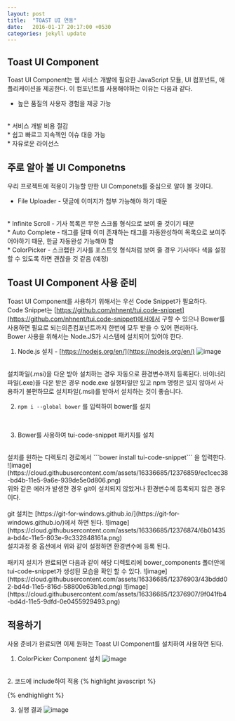 ```yaml
---
layout: post
title:  "TOAST UI 연동"
date:   2016-01-17 20:17:00 +0530
categories: jekyll update
---
```


## Toast UI Component
Toast UI Component는 웹 서비스 개발에 필요한 JavaScript 모듈, UI 컴포넌트, 애플리케이션을 제공한다. 이 컴포넌트를 사용해야하는 이유는 다음과 같다.
<br>
* 높은 품질의 사용자 경험을 제공 가능
<br>
* 서비스 개발 비용 절감
<br>
* 쉽고 빠르고 지속젝인 이슈 대응 가능
<br>
* 자유로운 라이선스

## 주로 알아 볼 UI Componetns
우리 프로젝트에 적용이 가능할 만한 UI Componets를 중심으로 알아 볼 것이다.
<br>
* File Uploader - 댓글에 이미지가 첨부 가능해야 하기 때문
<br>
* Infinite Scroll - 기사 목록은 무한 스크롤 형식으로 보여 줄 것이기 때문
<br>
* Auto Complete - 태그를 달때 이미 존재하는 태그를 자동완성하여 목록으로 보여주어야하기 때문, 한글 자동완성 가능해야 함
<br>
* ColorPicker - 스크랩한 기사를 포스트잇 형식처럼 보여 줄 경우 기사마다 색을 설정할 수 있도록 하면 괜찮을 것 같음 (예정)

## Toast UI Component 사용 준비
Toast UI Component를 사용하기 위해서는 우선 Code Snippet가 필요하다.<br>
Code Snippet는 [https://github.com/nhnent/tui.code-snippet](https://github.com/nhnent/tui.code-snippet)에서에서 구할 수 있으나 Bower를 사용하면 필요로 되는의존컴포넌트까지 한번에 모두 받을 수 있어 편리하다.<br>
Bower 사용을 위해서는 Node.JS가 시스템에 설치되어 있어야 한다.

1. Node.js 설치 - [https://nodejs.org/en/](https://nodejs.org/en/)
![image](https://cloud.githubusercontent.com/assets/16336685/12376612/380f9010-bd41-11e5-8ed8-c5b2bdda99eb.png)
<br>
설치파일(.msi)을 다운 받아 설치하는 경우 자동으로 환경변수까지 등록된다. 바이너리파일(.exe)을 다운 받은 경우 node.exe 실행파일만 있고 npm 명령은 있지 않아서 사용하기 불편하므로 설치파일(.msi)를 받아서 설치하는 것이 좋습니다.
<br>

2. ```npm i --global bower``` 를 입력하여 bower를 설치
<br>

3. Bower를 사용하여 tui-code-snippet 패키지를 설치
<br>
설치를 원하는 디렉토리 경로에서 ```bower install tui-code-snippet``` 을 입력한다.
![image](https://cloud.githubusercontent.com/assets/16336685/12376859/ec1cec38-bd4b-11e5-9a6e-939de5e0d806.png)
<br>
위와 같은 에러가 발생한 경우 git이 설치되지 않았거나 환경변수에 등록되지 않은 경우이다.
<br><br>
git 설치는 [https://git-for-windows.github.io/](https://git-for-windows.github.io/)에서 하면 된다.
![image](https://cloud.githubusercontent.com/assets/16336685/12376874/6b01435a-bd4c-11e5-803e-9c332848161a.png)
<br>
설치과정 중 옵션에서 위와 같이 설정하면 환경변수에 등록 된다.
<br><br>
패키지 설치가 완료되면 다음과 같이 해당 디렉토리에 bower_components 폴더안에 tui-code-snippet가 생성된 모습을 확인 할 수 있다.
![image](https://cloud.githubusercontent.com/assets/16336685/12376903/43bddd02-bd4d-11e5-816d-58800e63b1ed.png)
![image](https://cloud.githubusercontent.com/assets/16336685/12376907/9f041fb4-bd4d-11e5-9dfd-0e0455929493.png)

## 적용하기
사용 준비가 완료되면 이제 원하는 Toast UI Component를 설치하여 사용하면 된다.
<br>
1. ColorPicker Component 설치
![image](https://cloud.githubusercontent.com/assets/16336685/12376950/2f345710-bd4f-11e5-81d8-1a33a824137e.png)
<br>
2. 코드에 include하여 적용
{% highlight javascript %} 
<!DOCTYPE html>
<html>
<head>
<meta charset="UTF-8">
<script type="text/javascript" src="D:\bower_components/tui-code-snippet/code-snippet.js"></script>
<link rel="stylesheet" type="text/css" href="D:\bower_components/tui-component-colorpicker/dist/colorpicker.css" />
<script type="text/javascript" src="D:\bower_components/tui-component-colorpicker/dist/colorpicker.js"></script>
<title>Insert title here</title>
</head>
<body>
<div id="colorpicker"></div>
<script type="text/javascript">
(function() {
	tui.component.colorpicker.create({
	container: document.getElementById('colorpicker')
	});
})();

(function() {
	tui.component.colorpicker.create({
	container: document.getElementById('colorpicker'),
    color: '#f9f9f9',
    preset: ['#181818', '#292929', '#393939']
	});
})();
</script>
</body>
</html>
{% endhighlight %}
<br>

3. 실행 결과
![image](https://cloud.githubusercontent.com/assets/16336685/12377183/1d4a76ee-bd57-11e5-919e-b46ef46c91c3.png)

<br><br>
